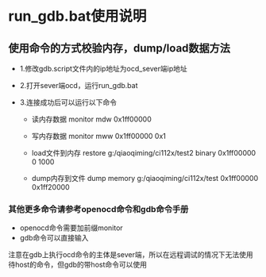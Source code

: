 # run_gdb.bat使用说明

##  使用命令的方式校验内存，dump/load数据方法

- 1.修改gdb.script文件内的ip地址为ocd_sever端ip地址
- 2.打开sever端ocd，运行run_gdb.bat
- 3.连接成功后可以运行以下命令

    - 读内存数据
    monitor mdw 0x1ff00000

    - 写内存数据
    monitor mww 0x1ff00000 0x1

    - load文件到内存
    restore g:/qiaoqiming/ci112x/test2 binary 0x1ff00000 0 1000

    - dump内存到文件
    dump memory g:/qiaoqiming/ci112x/test 0x1ff00000 0x1ff20000

### 其他更多命令请参考openocd命令和gdb命令手册

- openocd命令需要加前缀monitor
- gdb命令可以直接输入

注意在gdb上执行ocd命令的主体是sever端，所以在远程调试的情况下无法使用待host的命令，但gdb的带host命令可以使用
